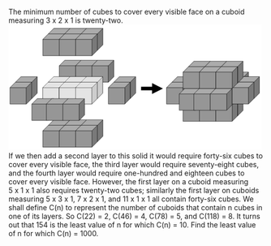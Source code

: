   The minimum number of cubes to cover every visible face on a cuboid measuring 3&nbsp;x&nbsp;2&nbsp;x&nbsp;1 is twenty-two.    <img src='project/images/p_126.gif' width='499' height='247' alt='' /><br />    If we then add a second layer to this solid it would require forty-six cubes to cover every visible face, the third layer would require seventy-eight cubes, and the fourth layer would require one-hundred and eighteen cubes to cover every visible face.  However, the first layer on a cuboid measuring 5&nbsp;x&nbsp;1&nbsp;x&nbsp;1 also requires twenty-two cubes; similarly the first layer on cuboids measuring 5&nbsp;x&nbsp;3&nbsp;x&nbsp;1, 7&nbsp;x&nbsp;2&nbsp;x&nbsp;1, and 11&nbsp;x&nbsp;1&nbsp;x&nbsp;1 all contain forty-six cubes.  We shall define C(n) to represent the number of cuboids that contain n cubes in one of its layers. So C(22) = 2, C(46) = 4, C(78) = 5, and C(118) = 8.  It turns out that 154 is the least value of n for which C(n) = 10.  Find the least value of n for which C(n) = 1000.    